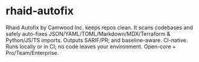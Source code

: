 # rhaid-autofix
Rhaid Autofix by Camwood Inc. keeps repos clean. It scans codebases and safely auto-fixes JSON/YAML/TOML/Markdown/MDX/Terraform &amp; Python/JS/TS imports. Outputs SARIF/PR; and baseline-aware. CI-native. Runs locally or in CI; no code leaves your environment. Open-core + Pro/Team/Enterprise.
